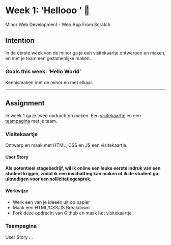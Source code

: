 # Week 1: ‘Hellooo ’ 🤸

Minor Web Development - Web App From Scratch

## Intention

In de eerste week van de minor ga je een visitekaartje ontwerpen en maken, en met je team een gezamenlijke maken. 

### Goals this week: ‘Hello World’ 

Kennismaken met de minor en met elkaar.

---  

## Assignment

In week 1 ga je twee opdrachten maken. Een [visitekaartje](#visitekaartje) en een [teampagina](#teampagina) met je team. 


### Visitekaartje

Ontwerp en maak met HTML, CSS en JS een visitekaartje.


#### User Story

**Als potentieel stagebedrijf,
wil ik online een leuke eerste indruk van een student krijgen,
zodat ik een inschatting kan maken of ik de student ga uitnodigen voor een sollicitatiegesprek.**


#### Werkwijze

- Werk een van je ideeën uit op papier
- Maak een HTML/CSS/JS Breakdown 
- Fork deze opdracht van Github en maak het visitekaartje



### Teampagina

User Story ...







